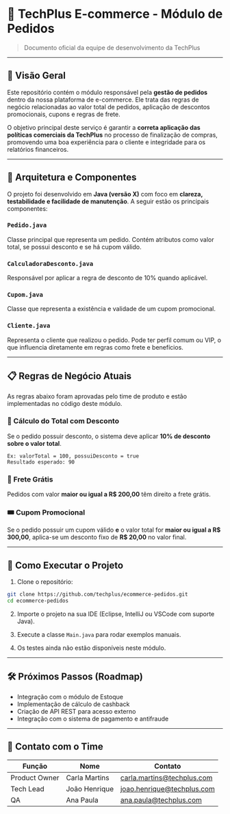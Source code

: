 
# 🛒 TechPlus E-commerce - Módulo de Pedidos

> Documento oficial da equipe de desenvolvimento da TechPlus

---

## 📘 Visão Geral

Este repositório contém o módulo responsável pela **gestão de pedidos** dentro da nossa plataforma de e-commerce. Ele trata das regras de negócio relacionadas ao valor total de pedidos, aplicação de descontos promocionais, cupons e regras de frete.

O objetivo principal deste serviço é garantir a **correta aplicação das políticas comerciais da TechPlus** no processo de finalização de compras, promovendo uma boa experiência para o cliente e integridade para os relatórios financeiros.

---

## 🧱 Arquitetura e Componentes

O projeto foi desenvolvido em **Java (versão X)** com foco em **clareza, testabilidade e facilidade de manutenção**. A seguir estão os principais componentes:

### `Pedido.java`
Classe principal que representa um pedido. Contém atributos como valor total, se possui desconto e se há cupom válido.

### `CalculadoraDesconto.java`
Responsável por aplicar a regra de desconto de 10% quando aplicável.

### `Cupom.java`
Classe que representa a existência e validade de um cupom promocional.

### `Cliente.java`
Representa o cliente que realizou o pedido. Pode ter perfil comum ou VIP, o que influencia diretamente em regras como frete e benefícios.

---

## 📋 Regras de Negócio Atuais

As regras abaixo foram aprovadas pelo time de produto e estão implementadas no código deste módulo.

### 📌 Cálculo do Total com Desconto
Se o pedido possuir desconto, o sistema deve aplicar **10% de desconto sobre o valor total**.

```
Ex: valorTotal = 100, possuiDesconto = true
Resultado esperado: 90
```

### 🚚 Frete Grátis
Pedidos com valor **maior ou igual a R$ 200,00** têm direito a frete grátis.

### 🎟️ Cupom Promocional
Se o pedido possuir um cupom válido **e** o valor total for **maior ou igual a R$ 300,00**, aplica-se um desconto fixo de **R$ 20,00** no valor final.

---

## 🚀 Como Executar o Projeto

1. Clone o repositório:

```bash
git clone https://github.com/techplus/ecommerce-pedidos.git
cd ecommerce-pedidos
```

2. Importe o projeto na sua IDE (Eclipse, IntelliJ ou VSCode com suporte Java).

3. Execute a classe `Main.java` para rodar exemplos manuais.

4. Os testes ainda não estão disponíveis neste módulo.

---

## 🛠️ Próximos Passos (Roadmap)

- Integração com o módulo de Estoque
- Implementação de cálculo de cashback
- Criação de API REST para acesso externo
- Integração com o sistema de pagamento e antifraude

---

## 🤝 Contato com o Time

| Função | Nome | Contato |
|--------|------|---------|
| Product Owner | Carla Martins | carla.martins@techplus.com |
| Tech Lead     | João Henrique | joao.henrique@techplus.com |
| QA            | Ana Paula     | ana.paula@techplus.com |


